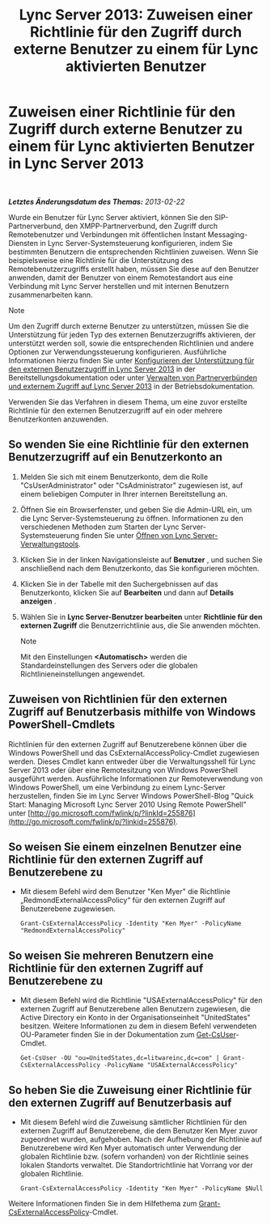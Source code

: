 ﻿---
title: 'Lync Server 2013: Zuweisen einer Richtlinie für den Zugriff durch externe Benutzer zu einem für Lync aktivierten Benutzer'
TOCTitle: Zuweisen einer Richtlinie für den Zugriff durch externe Benutzer zu einem für Lync aktivierten Benutzer
ms:assetid: 736fcaad-9f95-4896-b767-e199d86a00a4
ms:mtpsurl: https://technet.microsoft.com/de-de/library/Gg398551(v=OCS.15)
ms:contentKeyID: 49294415
ms.date: 05/19/2016
mtps_version: v=OCS.15
ms.translationtype: HT
---

# Zuweisen einer Richtlinie für den Zugriff durch externe Benutzer zu einem für Lync aktivierten Benutzer in Lync Server 2013

 

_**Letztes Änderungsdatum des Themas:** 2013-02-22_

Wurde ein Benutzer für Lync Server aktiviert, können Sie den SIP-Partnerverbund, den XMPP-Partnerverbund, den Zugriff durch Remotebenutzer und Verbindungen mit öffentlichen Instant Messaging-Diensten in Lync Server-Systemsteuerung konfigurieren, indem Sie bestimmten Benutzern die entsprechenden Richtlinien zuweisen. Wenn Sie beispielsweise eine Richtlinie für die Unterstützung des Remotebenutzerzugriffs erstellt haben, müssen Sie diese auf den Benutzer anwenden, damit der Benutzer von einem Remotestandort aus eine Verbindung mit Lync Server herstellen und mit internen Benutzern zusammenarbeiten kann.


> [!NOTE]
> Um den Zugriff durch externe Benutzer zu unterstützen, müssen Sie die Unterstützung für jeden Typ des externen Benutzerzugriffs aktivieren, der unterstützt werden soll, sowie die entsprechenden Richtlinien und andere Optionen zur Verwendungssteuerung konfigurieren. Ausführliche Informationen hierzu finden Sie unter <A href="lync-server-2013-configuring-support-for-external-user-access.md">Konfigurieren der Unterstützung für den externen Benutzerzugriff in Lync Server 2013</A> in der Bereitstellungsdokumentation oder unter <A href="lync-server-2013-managing-federation-and-external-access-to-lync-server-2013.md">Verwalten von Partnerverbünden und externem Zugriff auf Lync Server 2013</A> in der Betriebsdokumentation.



Verwenden Sie das Verfahren in diesem Thema, um eine zuvor erstellte Richtlinie für den externen Benutzerzugriff auf ein oder mehrere Benutzerkonten anzuwenden.

## So wenden Sie eine Richtlinie für den externen Benutzerzugriff auf ein Benutzerkonto an

1.  Melden Sie sich mit einem Benutzerkonto, dem die Rolle "CsUserAdministrator" oder "CsAdministrator" zugewiesen ist, auf einem beliebigen Computer in Ihrer internen Bereitstellung an.

2.  Öffnen Sie ein Browserfenster, und geben Sie die Admin-URL ein, um die Lync Server-Systemsteuerung zu öffnen. Informationen zu den verschiedenen Methoden zum Starten der Lync Server-Systemsteuerung finden Sie unter [Öffnen von Lync Server-Verwaltungstools](lync-server-2013-open-lync-server-administrative-tools.md).

3.  Klicken Sie in der linken Navigationsleiste auf **Benutzer** , und suchen Sie anschließend nach dem Benutzerkonto, das Sie konfigurieren möchten.

4.  Klicken Sie in der Tabelle mit den Suchergebnissen auf das Benutzerkonto, klicken Sie auf **Bearbeiten** und dann auf **Details anzeigen** .

5.  Wählen Sie in **Lync Server-Benutzer bearbeiten** unter **Richtlinie für den externen Zugriff** die Benutzerrichtlinie aus, die Sie anwenden möchten.
    

    > [!NOTE]
    > Mit den Einstellungen <STRONG>&lt;Automatisch&gt;</STRONG> werden die Standardeinstellungen des Servers oder die globalen Richtlinieneinstellungen angewendet.



## Zuweisen von Richtlinien für den externen Zugriff auf Benutzerbasis mithilfe von Windows PowerShell-Cmdlets

Richtlinien für den externen Zugriff auf Benutzerebene können über die Windows PowerShell und das CsExternalAccessPolicy-Cmdlet zugewiesen werden. Dieses Cmdlet kann entweder über die Verwaltungsshell für Lync Server 2013 oder über eine Remotesitzung von Windows PowerShell ausgeführt werden. Ausführliche Informationen zur Remoteverwendung von Windows PowerShell, um eine Verbindung zu einem Lync-Server herzustellen, finden Sie im Lync Server Windows PowerShell-Blog "Quick Start: Managing Microsoft Lync Server 2010 Using Remote PowerShell" unter [http://go.microsoft.com/fwlink/p/?linkId=255876](http://go.microsoft.com/fwlink/p/?linkid=255876).

## So weisen Sie einem einzelnen Benutzer eine Richtlinie für den externen Zugriff auf Benutzerebene zu

  - Mit diesem Befehl wird dem Benutzer "Ken Myer" die Richtlinie „RedmondExternalAccessPolicy“ für den externen Zugriff auf Benutzerebene zugewiesen.
    
        Grant-CsExternalAccessPolicy -Identity "Ken Myer" -PolicyName "RedmondExternalAccessPolicy"

## So weisen Sie mehreren Benutzern eine Richtlinie für den externen Zugriff auf Benutzerebene zu

  - Mit diesem Befehl wird die Richtlinie "USAExternalAccessPolicy" für den externen Zugriff auf Benutzerebene allen Benutzern zugewiesen, die Active Directory ein Konto in der Organisationseinheit "UnitedStates" besitzen. Weitere Informationen zu dem in diesem Befehl verwendeten OU-Parameter finden Sie in der Dokumentation zum [Get-CsUser](https://docs.microsoft.com/en-us/powershell/module/skype/Get-CsUser)-Cmdlet.
    
        Get-CsUser -OU "ou=UnitedStates,dc=litwareinc,dc=com" | Grant-CsExternalAccessPolicy -PolicyName "USAExternalAccessPolicy"

## So heben Sie die Zuweisung einer Richtlinie für den externen Zugriff auf Benutzerbasis auf

  - Mit diesem Befehl wird die Zuweisung sämtlicher Richtlinien für den externen Zugriff auf Benutzerebene, die dem Benutzer Ken Myer zuvor zugeordnet wurden, aufgehoben. Nach der Aufhebung der Richtlinie auf Benutzerebene wird Ken Myer automatisch unter Verwendung der globalen Richtlinie bzw. (sofern vorhanden) von der Richtlinie seines lokalen Standorts verwaltet. Die Standortrichtlinie hat Vorrang vor der globalen Richtlinie.
    
        Grant-CsExternalAccessPolicy -Identity "Ken Myer" -PolicyName $Null

Weitere Informationen finden Sie in dem Hilfethema zum [Grant-CsExternalAccessPolicy](https://docs.microsoft.com/en-us/powershell/module/skype/Grant-CsExternalAccessPolicy)-Cmdlet.

